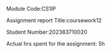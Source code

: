 Module Code:CS1IP

Assignment report Title:coursework12

Student Number:202383710020

Actual hrs spent for the assignment: 5h